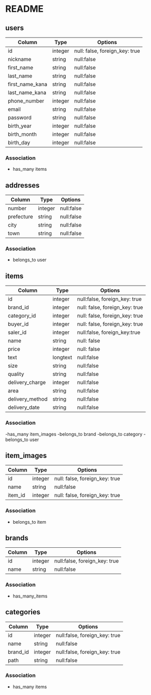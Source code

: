 # README

## users
|Column|Type|Options|
|------|----|-------|
|id|integer|null: false, foreign_key: true|
|nickname|string|null:false|
|first_name|string|null:false|
|last_name|string|null:false|
|first_name_kana|string|null:false|
|last_name_kana|string|null:false|
|phone_number|integer|null:false|
|email|string|null:false|
|password|string|null:false|
|birth_year|integer|null:false|
|birth_month|integer|null:false|
|birth_day|integer|null:false|
### Association
- has_many items

## addresses
|Column|Type|Options|
|------|----|-------|
|number|integer|null:false|
|prefecture|string|null:false|
|city|string|null:false|
|town|string|null:false|
### Association
- belongs_to user

## items
|Column|Type|Options|
|------|----|-------|
|id|integer|null:false, foreign_key: true|
|brand_id|integer|null: false, foreign_key: true|
|category_id|integer|null: false, foreign_key: true|
|buyer_id|integer|null: false, foreign_key: true|
|saler_id|integer|null:false, foreign_key:true|
|name|string|null: false|
|price|integer|null: false|
|text|longtext|null:false|
|size|string|null:false|
|quality|string|null:false|
|delivery_charge|integer|null:false|
|area|string|null:false|
|delivery_method|string|null:false|
|delivery_date|string|null:false|
### Association
-has_many item_images
-belongs_to brand
-belongs_to category
-belongs_to user

## item_images
|Column|Type|Options|
|------|----|-------|
|id|integer|null: false, foreign_key: true|
|name|string|null:false|
|item_id|integer|null: false, foreign_key: true|
### Association
- belongs_to item

## brands
|Column|Type|Options|
|------|----|-------|
|id|integer|null:false, foreign_key: true|
|name|string|null:false|
### Association
- has_many_items

## categories
|Column|Type|Options|
|------|----|-------|
|id|integer|null:false, foreign_key: true|
|name|string|null:false|
|brand_id|integer|null:false, foreign_key: true|
|path|string|null:false|
### Association
- has_many items
